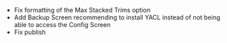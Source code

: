  - Fix formatting of the Max Stacked Trims option
 - Add Backup Screen recommending to install YACL instead of not being able to access the Config Screen
 - Fix publish